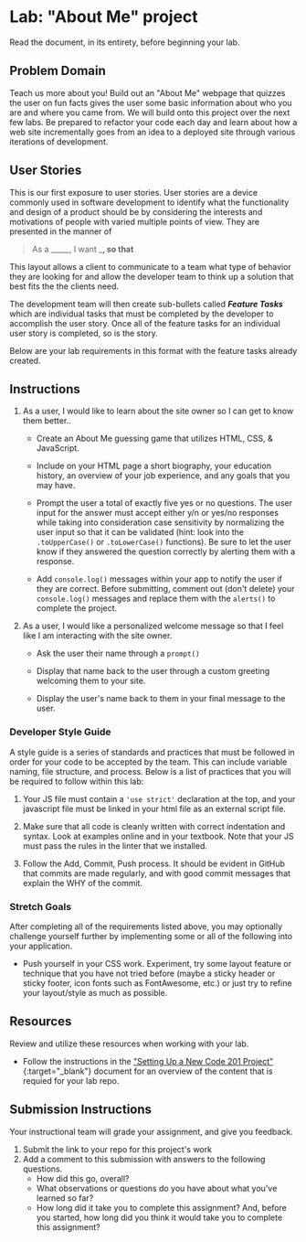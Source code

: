 # Lab: "About Me" project

Read the document, in its entirety, before beginning your lab.

## Problem Domain

Teach us more about you! Build out an "About Me" webpage that quizzes the user on fun facts gives the user some basic information about who you are and where you came from. We will build onto this project over the next few labs. Be prepared to refactor your code each day and learn about how a web site incrementally goes from an idea to a deployed site through various iterations of development.

## User Stories

This is our first exposure to user stories. User stories are a device commonly used in software development to identify what the functionality and design of a product should be by considering the interests and motivations of people with varied multiple points of view. They are presented in the manner of

> As a _____, I want _____, so that____

This layout allows a client to communicate to a team what type of behavior they are looking for and allow the developer team to think up a solution that best fits the the clients need.

The development team will then create sub-bullets called *__Feature Tasks__* which are individual tasks that must be completed by the developer to accomplish the user story. Once all of the feature tasks for an individual user story is completed, so is the story.

Below are your lab requirements in this format with the feature tasks already created.

## Instructions

1. As a user, I would like to learn about the site owner so I can get to know them better..

    - Create an About Me guessing game that utilizes HTML, CSS, & JavaScript.

    - Include on your HTML page a short biography, your education history, an overview of your job experience, and any goals that you may have.

    - Prompt the user a total of exactly five yes or no questions.  The user input for the answer must accept either y/n or yes/no responses while taking into consideration case sensitivity by normalizing the user input so that it can be validated (hint: look into the `.toUpperCase()` or `.toLowerCase()` functions). Be sure to let the user know if they answered the question correctly by alerting them with a response.

    - Add `console.log()` messages within your app to notify the user if they are correct. Before submitting, comment out (don't delete) your `console.log()` messages and replace them with the `alerts()` to complete the project.

1. As a user, I would like a personalized welcome message so that I feel like I am interacting with the site owner.

    - Ask the user their name through a `prompt()`

    - Display that name back to the user through a custom greeting welcoming them to your site.

    - Display the user's name back to them in your final message to the user.

### Developer Style Guide

A style guide is a series of standards and practices that must be followed in order for your code to be accepted by the team. This can include variable naming, file structure, and process. Below is a list of practices that you will be required to follow within this lab:

   1. Your JS file must contain a `'use strict'` declaration at the top, and your javascript file must be linked in your html file as an external script file.

   1. Make sure that all code is cleanly written with correct indentation and syntax. Look at examples online and in your textbook. Note that your JS must pass the rules in the linter that we installed.

   1. Follow the Add, Commit, Push process. It should be evident in GitHub that commits are made regularly, and with good commit messages that explain the WHY of the commit.

### Stretch Goals

After completing all of the requirements listed above, you may optionally challenge yourself further by implementing some or all of the following into your application.

- Push yourself in your CSS work. Experiment, try some layout feature or technique that you have not tried before (maybe a sticky header or sticky footer, icon fonts such as FontAwesome, etc.) or just try to refine your layout/style as much as possible.

## Resources

Review and utilize these resources when working with your lab.

- Follow the instructions in the ["Setting Up a New Code 201 Project"](../project-setup){:target="_blank"} document for an overview of the content that is requied for your lab repo.

## Submission Instructions

Your instructional team will grade your assignment, and give you feedback.

1. Submit the link to your repo for this project's work
1. Add a comment to this submission with answers to the following questions.
    - How did this go, overall?
    - What observations or questions do you have about what you've learned so far?
    - How long did it take you to complete this assignment? And, before you started, how long did you think it would take you to complete this assignment?
